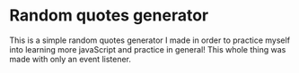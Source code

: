 <h1>Random quotes generator</h1>

<p>This is a simple random quotes generator I made in order to practice myself into learning more javaScript and practice in general!
This whole thing was made with only an event listener.</p>
